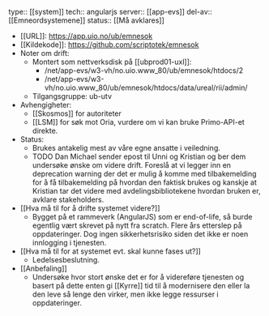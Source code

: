 type:: [[system]]
tech:: angularjs
server:: [[app-evs]]
del-av:: [[Emneordsystemene]] 
status:: [[Må avklares]]

- [[URL]]: https://app.uio.no/ub/emnesok
- [[Kildekode]]: https://github.com/scriptotek/emnesok
- Noter om drift:
	- Montert som nettverksdisk på [[ubprod01-uxl]]:
		- /net/app-evs/w3-vh/no.uio.www_80/ub/emnesok/htdocs/2
		- /net/app-evs/w3-vh/no.uio.www_80/ub/emnesok/htdocs/data/ureal/rii/admin/
	- Tilgangsgruppe: ub-utv
- Avhengigheter:
	- [[Skosmos]] for autoriteter
	- [[LSM]] for søk mot Oria, vurdere om vi kan bruke Primo-API-et direkte.
- Status:
	- Brukes antakelig mest av våre egne ansatte i veiledning.
	- TODO Dan Michael sender epost til Unni og Kristian og ber dem undersøke ønske om videre drift. Foreslå at vi legger inn en deprecation warning der det er mulig å komme med tilbakemelding for å få tilbakemelding på hvordan den faktisk brukes og kanskje at Kristian tar det videre med avdelingsbibliotekene hvordan bruken er, avklare stakeholders.
- [[Hva må til for å drifte systemet videre?]]
	- Bygget på et rammeverk (AngularJS) som er end-of-life, så burde egentlig vært skrevet på nytt fra scratch. Flere års etterslep på oppdateringer. Dog ingen sikkerhetsrisiko siden det ikke er noen innlogging i tjenesten.
- [[Hva må til for at systemet evt. skal kunne fases ut?]]
	- Ledelsesbeslutning.
- [[Anbefaling]]
	- Undersøke hvor stort ønske det er for å videreføre tjenesten og basert på dette enten gi [[Kyrre]] tid til å modernisere den eller la den leve så lenge den virker, men ikke legge ressurser i oppdateringer.